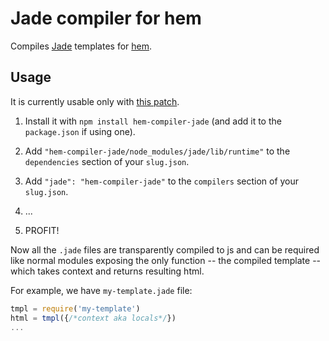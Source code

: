 # Jade compiler for hem

Compiles [Jade](https://github.com/visionmedia/jade/) templates for
[hem](https://github.com/maccman/hem).


## Usage

It is currently usable only with [this patch](https://github.com/maccman/hem/pull/47).

1. Install it with `npm install hem-compiler-jade` (and add it to the
   `package.json` if using one).

2. Add `"hem-compiler-jade/node_modules/jade/lib/runtime"` to the
   `dependencies` section of your `slug.json`.

3. Add `"jade": "hem-compiler-jade"` to the `compilers` section of your
   `slug.json`.

4. ...

5. PROFIT!

Now all the `.jade` files are transparently compiled to js and can be
required like normal modules exposing the only function -- the compiled
template -- which takes context and returns resulting html.

For example, we have `my-template.jade` file:

```javascript
tmpl = require('my-template')
html = tmpl({/*context aka locals*/})
...
```

